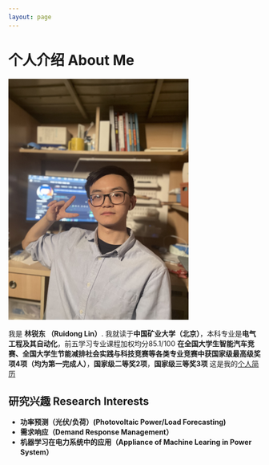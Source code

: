 ```yaml
---
layout: page
---
```


# 个人介绍 About Me

<img src="blogs/web.assets/LinRuidong.jpg" class="floatpic" width="360" height="480">

<!-- <br>![image-20230427104320952](/blogs/web.assets/image-20230427104320952.png) -->

我是 **林锐东 （Ruidong Lin）**.
我就读于**中国矿业大学（北京）**，本科专业是**电气工程及其自动化**，前五学习专业课程加权均分85.1/100
**在全国大学生智能汽车竞赛、全国大学生节能减排社会实践与科技竞赛等各类专业竞赛中获国家级最高级奖项4项（均为第一完成人）**，**国家级二等奖2项**，**国家级三等奖3项**
这是我的[个人简历]()


## 研究兴趣 Research Interests 
- **功率预测（光伏/负荷）(Photovoltaic Power/Load Forecasting)**
- **需求响应（Demand Response Management）**
- **机器学习在电力系统中的应用（Appliance of Machine Learing in Power System）**

